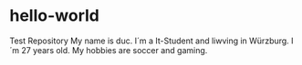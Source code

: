 # hello-world
Test Repository
My name is duc. I´m a It-Student and liwving in Würzburg.
I´m 27 years old. My hobbies are soccer and gaming.
